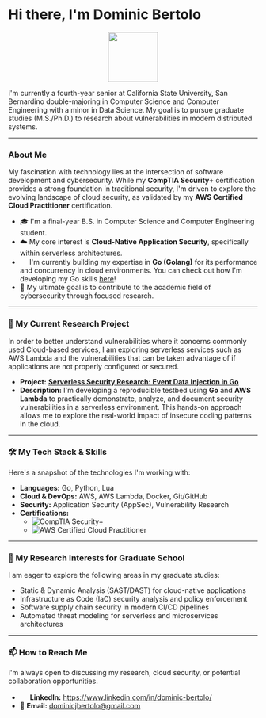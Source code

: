 # Hi there, I'm Dominic Bertolo

<div align="center">
  <img src="https://omeka-s.csusb.edu/files/asset/3f0f9c0295b4d88b4e52f526966d88b238b6fa95.png" width="100">
</div>

I'm currently a fourth-year senior at California State University, San Bernardino double-majoring in Computer Science and Computer Engineering with a minor in Data Science. My goal is to pursue graduate studies (M.S./Ph.D.) to research about vulnerabilities in modern distributed systems.

---

###  About Me

My fascination with technology lies at the intersection of software development and cybersecurity. While my **CompTIA Security+** certification provides a strong foundation in traditional security, I'm driven to explore the evolving landscape of cloud security, as validated by my **AWS Certified Cloud Practitioner** certification.

- 🎓 I'm a final-year B.S. in Computer Science and Computer Engineering student.
- ☁️ My core interest is **Cloud-Native Application Security**, specifically within serverless architectures.
- <img src="https://camo.githubusercontent.com/a72f086b878c2e74b90d5dbd3360e7a4aa132a219a662f4d83b7c243298fea4d/68747470733a2f2f7261772e6769746875622e636f6d2f676f6c616e672d73616d706c65732f676f706865722d766563746f722f6d61737465722f676f706865722e706e67" width=15> I'm currently building my expertise in **Go (Golang)** for its performance and concurrency in cloud environments. You can check out how I'm developing my Go skills [here](https://github.com/djbertolo/learning-go)!
- 📄 My ultimate goal is to contribute to the academic field of cybersecurity through focused research.

---

### 🔭 My Current Research Project

In order to better understand vulnerabilities where it concerns commonly used Cloud-based services, I am exploring serverless services such as AWS Lambda and the vulnerabilities that can be taken advantage of if applications are not properly configured or secured.

* **Project:** **[Serverless Security Research: Event Data Injection in Go](https://github.com/djbertolo/aws-go-lambda-security-research)**
* **Description:** I'm developing a reproducible testbed using **Go** and **AWS Lambda** to practically demonstrate, analyze, and document security vulnerabilities in a serverless environment. This hands-on approach allows me to explore the real-world impact of insecure coding patterns in the cloud.

---

### 🛠️ My Tech Stack & Skills

Here's a snapshot of the technologies I'm working with:

* **Languages:** Go, Python, Lua
* **Cloud & DevOps:** AWS, AWS Lambda, Docker, Git/GitHub
* **Security:** Application Security (AppSec), Vulnerability Research
* **Certifications:**
    * ![CompTIA Security+](https://img.shields.io/badge/CompTIA_Security+-SY0--701-blue?style=for-the-badge&logo=comptia)
    * ![AWS Certified Cloud Practitioner](https://img.shields.io/badge/AWS_Certified_Cloud_Practitioner-CLF--C01-orange?style=for-the-badge&logo=amazon-aws)

---

### 🌱 My Research Interests for Graduate School

I am eager to explore the following areas in my graduate studies:

* Static & Dynamic Analysis (SAST/DAST) for cloud-native applications
* Infrastructure as Code (IaC) security analysis and policy enforcement
* Software supply chain security in modern CI/CD pipelines
* Automated threat modeling for serverless and microservices architectures

---

### 📫 How to Reach Me

I'm always open to discussing my research, cloud security, or potential collaboration opportunities.

* <img src="https://content.linkedin.com/content/dam/me/business/en-us/amp/xbu/linkedin-revised-brand-guidelines/in-logo/fg/brand-inlogo-download-fg-dsk-v01.png/jcr:content/renditions/brand-inlogo-download-fg-dsk-v01-2x.png" width=16> **LinkedIn:** https://www.linkedin.com/in/dominic-bertolo/
* 📧 **Email:** [dominicjbertolo@gmail.com](mailto:dominicjbertolo@gmail.com)

